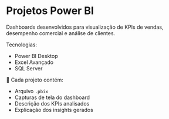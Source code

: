 # Projetos Power BI

Dashboards desenvolvidos para visualização de KPIs de vendas, desempenho comercial e análise de clientes.

Tecnologias:
- Power BI Desktop
- Excel Avançado
- SQL Server

📌 Cada projeto contém:
- Arquivo `.pbix`
- Capturas de tela do dashboard
- Descrição dos KPIs analisados
- Explicação dos insights gerados
